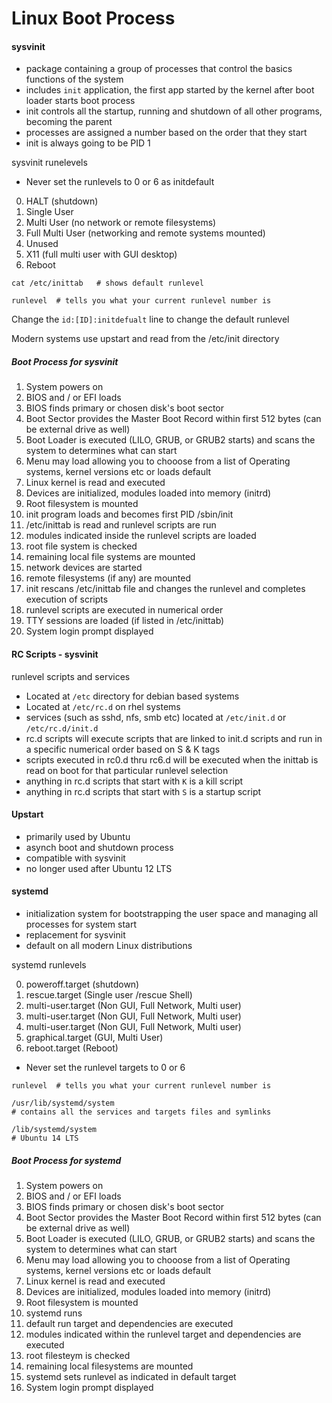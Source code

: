 Linux Boot Process
=====


#### sysvinit

* package containing a group of processes that control the basics functions of the system
* includes `init` application, the first app started by the kernel after boot loader starts boot process
* init controls all the startup, running and shutdown of all other programs, becoming the parent
* processes are assigned a number based on the order that they start
* init is always going to be PID 1

sysvinit runelevels

* Never set the runlevels to 0 or 6 as initdefault

0. HALT (shutdown)
1. Single User
2. Multi User (no network or remote filesystems)
3. Full Multi User (networking and remote systems mounted)
4. Unused
5. X11 (full multi user with GUI desktop)
6. Reboot

```
cat /etc/inittab   # shows default runlevel
```

```
runlevel  # tells you what your current runlevel number is
```

Change the `id:[ID]:initdefualt` line to change the default runlevel

Modern systems use upstart and read from the /etc/init directory

##### Boot Process for sysvinit

1. System powers on
2. BIOS and / or EFI loads
3. BIOS finds primary or chosen disk's boot sector 
4. Boot Sector provides the Master Boot Record within first 512 bytes (can be external drive as well)
5. Boot Loader is executed (LILO, GRUB, or GRUB2 starts) and scans the system to determines what can start
6. Menu may load allowing you to chooose from a list of Operating systems, kernel versions etc or loads default
7. Linux kernel is read and executed
8. Devices are initialized, modules loaded into memory (initrd)
9. Root filesystem is mounted
10. init program loads and becomes first PID /sbin/init
11. /etc/inittab is read and runlevel scripts are run 
12. modules indicated inside the runlevel scripts are loaded
13. root file system is checked
14. remaining local file systems are mounted
15. network devices are started
16. remote filesystems (if any) are mounted
17. init rescans /etc/inittab file and changes the runlevel and completes execution of scripts
18. runlevel scripts are executed in numerical order  
19. TTY sessions are loaded (if listed in /etc/inittab)
20. System login prompt displayed


#### RC Scripts - sysvinit

runlevel scripts and services

* Located at `/etc` directory for debian based systems
* Located at `/etc/rc.d` on rhel systems
* services (such as sshd, nfs, smb etc) located at `/etc/init.d` or `/etc/rc.d/init.d`
* rc.d scripts will execute scripts that are linked to init.d scripts and run in a specific numerical order based on S & K tags
* scripts executed in rc0.d thru rc6.d will be executed when the inittab is read on boot for that particular runlevel selection
* anything in rc.d scripts that start with `K` is a kill script
* anything in rc.d scripts that start with `S` is a startup script


#### Upstart

* primarily used by Ubuntu
* asynch boot and shutdown process
* compatible with sysvinit
* no longer used after Ubuntu 12 LTS



#### systemd

* initialization system for bootstrapping the user space and managing all processes for system start
* replacement for sysvinit
* default on all modern Linux distributions

systemd runlevels

0. poweroff.target (shutdown)
1. rescue.target (Single user /rescue Shell)
2. multi-user.target (Non GUI, Full Network, Multi user)
3. multi-user.target (Non GUI, Full Network, Multi user)
4. multi-user.target (Non GUI, Full Network, Multi user)
5. graphical.target (GUI, Multi User)
6. reboot.target (Reboot)

* Never set the runlevel targets to 0 or 6

```
runlevel  # tells you what your current runlevel number is
```

```
/usr/lib/systemd/system
# contains all the services and targets files and symlinks

/lib/systemd/system
# Ubuntu 14 LTS
```

##### Boot Process for systemd

1. System powers on
2. BIOS and / or EFI loads
3. BIOS finds primary or chosen disk's boot sector 
4. Boot Sector provides the Master Boot Record within first 512 bytes (can be external drive as well)
5. Boot Loader is executed (LILO, GRUB, or GRUB2 starts) and scans the system to determines what can start
6. Menu may load allowing you to chooose from a list of Operating systems, kernel versions etc or loads default
7. Linux kernel is read and executed
8. Devices are initialized, modules loaded into memory (initrd)
9. Root filesystem is mounted
10. systemd runs
11. default run target and dependencies are executed
12. modules indicated within the runlevel target and dependencies are executed
13. root filesteym is checked
14. remaining local filesystems are mounted
15. systemd sets runlevel as indicated in default target
16. System login prompt displayed










